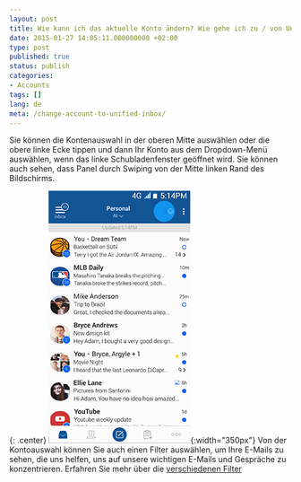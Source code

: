 ```yaml
---
layout: post
title: Wie kann ich das aktuelle Konto ändern? Wie gehe ich zu / von Unified Inbox View?
date: 2015-01-27 14:05:11.000000000 +02:00
type: post
published: true
status: publish
categories:
- Accounts
tags: []
lang: de
meta: /change-account-to-unified-inbox/
---
```


Sie können die Kontenauswahl in der oberen Mitte auswählen oder die obere linke Ecke tippen und dann Ihr Konto aus dem Dropdown-Menü auswählen, wenn das linke Schubladenfenster geöffnet wird. Sie können auch sehen, dass Panel durch Swiping von der Mitte linken Rand des Bildschirms.

{: .center}
![](/assets/BlueMail_Picker.gif){:width="350px"}
Von der Kontoauswahl können Sie auch einen Filter auswählen, um Ihre E-Mails zu sehen, die uns helfen, uns auf unsere wichtigen E-Mails und Gespräche zu konzentrieren. Erfahren Sie mehr über die [verschiedenen Filter](/top-bar-left-triangle-menu)
